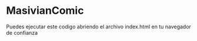 # MasivianComic
Puedes ejecutar este codigo abriendo el archivo index.html en tu navegador de confianza

